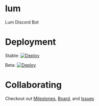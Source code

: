 # lum

Lum Discord Bot

# Deployment

Stable: [![Deploy](https://github.com/Kitt3120/lum/actions/workflows/deploy_release.yml/badge.svg)](https://github.com/Kitt3120/lum/actions/workflows/deploy_release.yml)

Beta: [![Deploy](https://github.com/Kitt3120/lum/actions/workflows/deploy_prerelease.yml/badge.svg)](https://github.com/Kitt3120/lum/actions/workflows/deploy_prerelease.yml)

# Collaborating

Checkout out [Milestones](https://github.com/Kitt3120/lum/milestones), [Board](https://github.com/users/Kitt3120/projects/3), and [Issues](https://github.com/Kitt3120/lum/issues)
